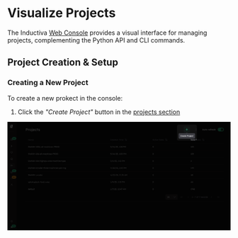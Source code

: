 # Visualize Projects

The Inductiva [Web Console](https://console.inductiva.ai/dashboard) provides a visual interface for managing projects, complementing the Python API and CLI commands.

## Project Creation & Setup
### Creating a New Project

To create a new prokect in the console:
1. Click the _"Create Project"_ button in the [projects section](https://console.inductiva.ai/projects)

!["Create new Project in the Inductiva Console"](./create_project.png)
